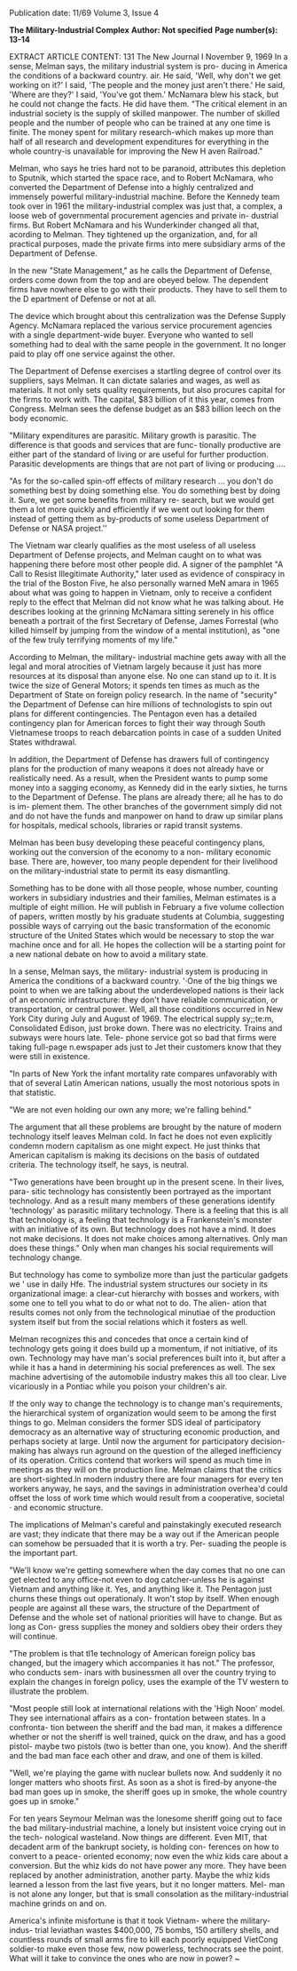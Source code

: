 Publication date: 11/69
Volume 3, Issue 4

**The Military-Industrial Complex**
**Author: Not specified**
**Page number(s): 13-14**

EXTRACT ARTICLE CONTENT:
131 The New Journal I November 9, 1969 
In a sense, Melman says, the military industrial system is pro-
ducing in America the conditions of a backward country. 
air. He said, 'Well, why don't we get 
working on it?' I said, 'The people and the 
money just aren't there.' He said, 'Where 
are they?' I said, 'You've got them.' 
McNamara blew his stack, but he could 
not change the facts. He did have them. 
"The critical element in an industrial 
society is the supply of skilled manpower. 
The number of skilled people and the 
number of people who can be trained at 
any one time is finite. The money spent 
for military research-which makes up 
more than half of all research and 
development expenditures for everything 
in the whole country-is unavailable for 
improving the New H aven Railroad." 


Melman, who says he tries hard not to 
be paranoid, attributes this depletion to 
Sputnik, which started the space race, and 
to Robert McNamara, who converted 
the Department of Defense into a highly 
centralized and immensely powerful 
military-industrial machine. Before the 
Kennedy team took over in 1961 the 
military-industrial complex was just that, 
a complex, a loose web of governmental 
procurement agencies and private in-
dustrial firms. But Robert McNamara 
and his Wunderkinder changed all that, 
acording to Melman. They tightened up 
the organization, and, for all practical 
purposes, made the private firms into 
mere subsidiary arms of the Department 
of Defense. 


In the new "State Management," as he 
calls the Department of Defense, orders 
come down from the top and are obeyed 
below. The dependent firms have nowhere 
else to go with their products. They have 
to sell them to the D epartment of Defense 
or not at all. 


The device which brought about this 
centralization was the Defense Supply 
Agency. McNamara replaced the various 
service procurement agencies with a single 
department-wide buyer. Everyone who 
wanted to sell something had to deal with 
the same people in the government. It no 
longer paid to play off one service against 
the other. 


The Department of Defense exercises 
a startling degree of control over its 
suppliers, says Melman. It can dictate 
salaries and wages, as well as materials. 
It not only sets quality requirements, but 
also procures capital for the firms to work 
with. The capital, $83 billion of it this year, 
comes from Congress. Melman sees the 
defense budget as an $83 billion leech on 
the body economic. 


"Military expenditures are parasitic. 
Military growth is parasitic. The difference 
is that goods and services that are func-
tionally productive are either part of the 
standard of living or are useful for further 
production. Parasitic developments 
are things that are not part of living 
or producing .... 


"As for the so-called spin-off effects of 
military research ... you don't do 
something best by doing something else. 
You do something best by doing it. Sure, 
we get some benefits from military re-
search, but we would get them a lot more 
quickly and efficiently if we went out 
looking for them instead of getting them 
as by-products of some useless Department 
of Defense or NASA project.'' 


The Vietnam war clearly qualifies as the 
most useless of all useless Department of 
Defense projects, and Melman caught on 
to what was happening there before most 
other people did. A signer of the pamphlet 
"A Call to Resist Illegitimate Authority," 
later used as evidence of conspiracy in the 
trial of the Boston Five, he also personally 
warned MeN amara in 1965 about what 
was going to happen in Vietnam, only 
to receive a confident reply to the effect 
that Melman did not know what he was 
talking about. He describes looking at the 
grinning McNamara sitting serenely in 
his office beneath a portrait of the first 
Secretary of Defense, James Forrestal 
(who killed himself by jumping from the 
window of a mental institution), as "one 
of the few truly terrifying moments of my 
life." 


According to Melman, the military-
industrial machine gets away with all the 
legal and moral atrocities of Vietnam 
largely because it just has more resources 
at its disposal than anyone else. No one can 
stand up to it. It is twice the size of General 
Motors; it spends ten times as much as 
the Department of State on foreign policy 
research. In the name of "security" the 
Department of Defense can hire millions 
of technologists to spin out plans for 
different contingencies. The Pentagon 
even has a detailed contingency plan for 
American forces to fight their way 
through South Vietnamese troops to reach 
debarcation points in case of a sudden 
United States withdrawal. 


In addition, the Department of Defense 
has drawers full of contingency plans for 
the production of many weapons it does 
not already have or realistically need. As a 
result, when the President wants to pump 
some money into a sagging economy, as 
Kennedy did in the early sixties, he turns to 
the Department of Defense. The plans 
are already there; all he has to do is im-
plement them. The other branches of the 
government simply did not and do not 
have the funds and manpower on hand to 
draw up similar plans for hospitals, 
medical schools, libraries or rapid transit 
systems. 


Melman has been busy developing these 
peaceful contingency plans, working out 
the conversion of the economy to a non-
military economic base. There are, 
however, too many people dependent for 
their livelihood on the military-industrial 
state to permit its easy dismantling. 


Something has to be done with all those 
people, whose number, counting workers 
in subsidiary industries and their families, 
Melman estimates is a multiple of eight 
million. He will publish in February a five 
volume collection of papers, written 
mostly by his graduate students at 
Columbia, suggesting possible ways of 
carrying out the basic transformation 
of the economic structure of the United 
States which would be necessary to stop 
the war machine once and for all. He 
hopes the collection will be a starting point 
for a new national debate on how to avoid 
a military state. 


In a sense, Melman says, the military-
industrial system is producing in America 
the conditions of a backward country. 
'·One of the big things we point to when 
we are talking about the underdeveloped 
nations is their lack of an economic 
infrastructure: they don't have reliable 
communication, or transportation, or 
central power. Well, all those conditions 
occurred in New York City during July 
and August of 1969. The electrical supply 
sy;;te:m, Consolidated Edison, just broke 
down. There was no electricity. Trains 
and subways were hours late. Tele-
phone service got so bad that firms were 
taking full-page n.ewspaper ads just to Jet 
their customers know that they were 
still in existence. 


"In parts of New York the infant 
mortality rate compares unfavorably with 
that of several Latin American nations, 
usually the most notorious spots in that 
statistic. 


"We are not even holding our own any 
more; we're falling behind." 


The argument that all these problems 
are brought by the nature of modern 
technology itself leaves Melman cold. In 
fact he does not even explicitly condemn 
modern capitalism as one might expect. He 
just thinks that American capitalism is 
making its decisions on the basis of 
outdated criteria. The technology itself, 
he says, is neutral. 


"Two generations have been brought 
up in the present scene. In their lives, para-
sitic technology has consistently been 
portrayed as the important technology. 
And as a result many members of these 
generations identify 'technology' as 
parasitic military technology. There is a 
feeling that this is all that technology is, a 
feeling that technology is a Frankenstein's 
monster with an initiative of its own. But 
technology does not have a mind. It does 
not make decisions. It does not make 
choices among alternatives. Only man does 
these things." Only when man changes 
his social requirements will technology 
change. 


But technology has come to symbolize 
more than just the particular gadgets we 
' use in daily Hfe. The industrial system 
structures our society in its organizational 
image: a clear-cut hierarchy with bosses 
and workers, with some one to tell you 
what to do or what not to do. The alien-
ation that results comes not only from the 
technological minutiae of the production 
system itself but from the social relations 
which it fosters as well. 


Melman recognizes this and concedes 
that once a certain kind of technology gets 
going it does build up a momentum, if not 
initiative, of its own. Technology may have 
man's social preferences built into it, but 
after a while it has a hand in determining 
his social preferences as well. The sex 
machine advertising of the automobile 
industry makes this all too clear. Live 
vicariously in a Pontiac while you poison 
your children's air. 


If the only way to change the technology 
is to change man's requirements, the 
hierarchical system of organization would 
seem to be among the first things to go. 
Melman considers the former SDS ideal of 
participatory democracy as an alternative 
way of structuring economic production, 
and perhaps society at large. Until now the 
argument for participatory decision-
making has always run aground on the 
question of the alleged inefficiency of its 
operation. Critics contend that workers 
will spend as much time in meetings as 
they will on the production line. Melman 
claims that the critics are short-sighted.ln 
modern industry there are four managers 
for every ten workers anyway, he says, 
and the savings in administration overhea'd 
could offset the loss of work time which 
would result from a cooperative, societal · 
and economic structure. 


The implications of Melman's careful 
and painstakingly executed research are 
vast; they indicate that there may be a way 
out if the American people can somehow 
be persuaded that it is worth a try. Per-
suading the people is the important part. 


"We'll know we're getting somewhere 
when the day comes that no one can get 
elected to any office-not even to dog 
catcher-unless he is against Vietnam and 
anything like it. Yes, and anything like it. 
The Pentagon just churns these things out 
operationaly. It won't stop by itself. When 
enough people are against all these wars, 
the structure of the Department of Defense 
and the whole set of national priorities 
will have to change. But as long as Con-
gress supplies the money and soldiers obey 
their orders they will continue. 


"The problem is that tl1e technology 
of American foreign policy bas changed, 
but the imagery which accompanies it has 
not." The professor, who conducts sem-
inars with businessmen all over the 
country trying to explain the changes in 
foreign policy, uses the example of the 
TV western to illustrate the problem. 


"Most people still look at international 
relations with the 'High Noon' model. 
They see international affairs as a con-
frontation between states. In a confronta-
tion between the sheriff and the bad man, 
it makes a difference whether or not the 
sheriff is well trained, quick on the draw, 
and has a good pistol- maybe two pistols 
(two is better than one, you know). And 
the sheriff and the bad man face each 
other and draw, and one of them is killed. 


"Well, we're playing the game with 
nuclear bullets now. And suddenly it no 
longer matters who shoots first. As soon 
as a shot is fired-by anyone-the bad man 
goes up in smoke, the sheriff goes up in 
smoke, the whole country goes up in 
smoke." 


For ten years Seymour Melman was the 
lonesome sheriff going out to face the 
bad military-industrial machine, a lonely 
but insistent voice crying out in the tech-
nological wasteland. Now things are 
different. Even MIT, that decadent arm 
of the bankrupt society, is holding con-
ferences on how to convert to a peace-
oriented economy; now even the whiz 
kids care about a conversion. But the 
whiz kids do not have power any more. 
They have been replaced by another 
administration, another party. Maybe the 
whiz kids learned a lesson from the last 
five years, but it no longer matters. Mel-
man is not alone any longer, but that is 
small consolation as the military-industrial 
machine grinds on and on. 


America's infinite misfortune is that it 
took Vietnam- where the military-indus-
trial leviathan wastes $400,000, 75 bombs, 
150 artillery shells, and countless rounds 
of small arms fire to kill each poorly 
equipped VietCong soldier-to make even 
those few, now powerless, technocrats see 
the point. What will it take to convince 
the ones who are now in power? ~